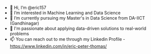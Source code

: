 - 👋 Hi, I’m @eric157
- 👀 I’m interested in Machine Learning and Data Science
- 🌱 I’m currently pursuing my Master's in Data Science from DA-IICT (Gandhinagar)
- 💼 I'm passionate about applying data-driven solutions to real-world problems
- 📫 You can reach out to me through my Linkedin Profile - https://www.linkedin.com/in/eric-peter-thomas/

<!---
eric157/eric157 is a ✨ special ✨ repository because its `README.md` (this file) appears on your GitHub profile.
You can click the Preview link to take a look at your changes.
--->

